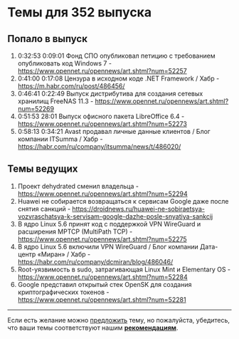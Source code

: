 # Темы для 352 выпуска

## Попало в выпуск

1. 0:32:53 0:09:01 Фонд СПО опубликовал петицию с требованием опубликовать код Windows 7 - https://www.opennet.ru/opennews/art.shtml?num=52257
1. 0:41:00 0:17:08 Цензура в исходном коде .NET Framework / Хабр - https://m.habr.com/ru/post/486456/
1. 0:46:41 0:22:49 Выпуск дистрибутива для создания сетевых хранилищ FreeNAS 11.3 - https://www.opennet.ru/opennews/art.shtml?num=52269
1. 0:51:53 28:01 Выпуск офисного пакета LibreOffice 6.4 - https://www.opennet.ru/opennews/art.shtml?num=52273
1. 0:58:13 0:34:21 Avast продавал личные данные клиентов / Блог компании ITSumma / Хабр - https://habr.com/ru/company/itsumma/news/t/486020/

## Темы ведущих

1. Проект dehydrated сменил владельца - https://www.opennet.ru/opennews/art.shtml?num=52294
1. Huawei не собирается возвращаться к сервисам Google даже после снятия санкций - https://droidnews.ru/huawei-ne-sobiraetsya-vozvraschatsya-k-servisam-google-dazhe-posle-snyatiya-sankcij
1. В ядро Linux 5.6 принят код с поддержкой VPN WireGuard и расширения MPTCP (MultiPath TCP) - https://www.opennet.ru/opennews/art.shtml?num=52275
1. В ядро Linux 5.6 включили VPN WireGuard / Блог компании Дата-центр «Миран» / Хабр - https://habr.com/ru/company/dcmiran/blog/486046/
1. Root-уязвимость в sudo, затрагивающая Linux Mint и Elementary OS - https://www.opennet.ru/opennews/art.shtml?num=52284
1. Google представил открытый стек OpenSK для создания криптографических токенов - https://www.opennet.ru/opennews/art.shtml?num=52281

---

Если есть желание можно [предложить](themes_from_listeners.md) тему, но пожалуйста, убедитесь, что ваши темы соответствуют нашим **[рекомендациям](Recommendations_for_the_proposed_topics.md)**.
